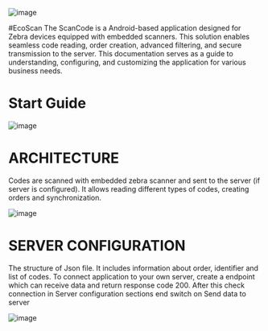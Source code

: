 ![image](https://github.com/alexlklim/EcoScan/assets/91628959/766302aa-bc86-49dd-b272-22a9b5bbc7fe)

#EcoScan
The ScanCode is a Android-based application designed for Zebra devices equipped with embedded scanners. This solution enables seamless code reading, order creation, advanced filtering, and secure transmission to the server. This documentation serves as a guide to understanding, configuring, and customizing the application for various business needs.

# Start Guide

![image](https://github.com/alexlklim/EcoScan/assets/91628959/c4cb45e0-28d6-4fd2-b0bf-d01d26004366)

# ARCHITECTURE
Codes are scanned with embedded zebra scanner and sent to the server (if server is configured). It allows reading different types of codes, creating orders and synchronization.

![image](https://github.com/alexlklim/EcoScan/assets/91628959/ee8a830c-f605-4cc6-9476-5afbc070127a)

# SERVER CONFIGURATION
The structure of Json file. It includes information about order, identifier and list of codes.
To connect application to your own server, create a endpoint which can receive data and return response code 200. After this check connection in Server configuration sections end switch on Send data to server

![image](https://github.com/alexlklim/EcoScan/assets/91628959/808da58a-5ad4-490f-a63f-d60b89cabe68)
